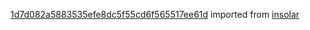[1d7d082a5883535efe8dc5f55cd6f565517ee61d](https://github.com/insolar/insolar/commit/1d7d082a5883535efe8dc5f55cd6f565517ee61d) imported from [insolar](https://github.com/insolar/insolar)

